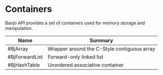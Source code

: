 # Containers

Banjo API provides a set of containers used for memory storage and manipulation.

| Name            | Summary                                     |
|-----------------|---------------------------------------------|
| #BjArray        | Wrapper around the C-Style contiguous array |
| #BjForwardList  | Forward-only linked list                    |
| #BjHashTable    | Unordered associative container             |



